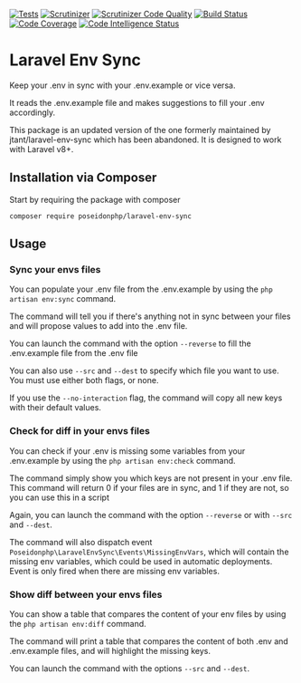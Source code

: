 [![Tests](https://github.com/poseidonphp/laravel-env-sync/actions/workflows/php.yml/badge.svg?branch=main)](https://github.com/poseidonphp/laravel-env-sync/actions/workflows/php.yml)
[![Scrutinizer](https://img.shields.io/scrutinizer/g/poseidonphp/laravel-env-sync.svg?maxAge=1800)](https://scrutinizer-ci.com/g/poseidonphp/laravel-env-sync/?branch=main)
[![Scrutinizer Code Quality](https://scrutinizer-ci.com/g/poseidonphp/laravel-env-sync/badges/quality-score.png?b=main)](https://scrutinizer-ci.com/g/poseidonphp/laravel-env-sync/?branch=main)
[![Build Status](https://scrutinizer-ci.com/g/poseidonphp/laravel-env-sync/badges/build.png?b=main)](https://scrutinizer-ci.com/g/poseidonphp/laravel-env-sync/build-status/main)
[![Code Coverage](https://scrutinizer-ci.com/g/poseidonphp/laravel-env-sync/badges/coverage.png?b=main)](https://scrutinizer-ci.com/g/poseidonphp/laravel-env-sync/?branch=main)
[![Code Intelligence Status](https://scrutinizer-ci.com/g/poseidonphp/laravel-env-sync/badges/code-intelligence.svg?b=main)](https://scrutinizer-ci.com/code-intelligence)

# Laravel Env Sync

Keep your .env in sync with your .env.example or vice versa.

It reads the .env.example file and makes suggestions to fill your .env accordingly. 

This package is an updated version of the one formerly maintained by jtant/laravel-env-sync which has been abandoned. It is designed to work with Laravel v8+.

## Installation via Composer

Start by requiring the package with composer

```
composer require poseidonphp/laravel-env-sync
```

## Usage

### Sync your envs files

You can populate your .env file from the .env.example by using the `php artisan env:sync` command.

The command will tell you if there's anything not in sync between your files and will propose values to add into the .env file.

You can launch the command with the option `--reverse` to fill the .env.example file from the .env file

You can also use `--src` and `--dest` to specify which file you want to use. You must use either both flags, or none.

If you use the `--no-interaction` flag, the command will copy all new keys with their default values.

### Check for diff in your envs files

You can check if your .env is missing some variables from your .env.example by using the `php artisan env:check` command.

The command simply show you which keys are not present in your .env file. This command will return 0 if your files are in sync, and 1 if they are not, so you can use this in a script

Again, you can launch the command with the option `--reverse` or with `--src` and `--dest`.

The command will also dispatch event `Poseidonphp\LaravelEnvSync\Events\MissingEnvVars`, which will contain the missing env variables, which could be used in automatic deployments. Event is only fired when there are missing env variables.

### Show diff between your envs files

You can show a table that compares the content of your env files by using the `php artisan env:diff` command.

The command will print a table that compares the content of both .env and .env.example files, and will highlight the missing keys.

You can launch the command with the options `--src` and `--dest`.
